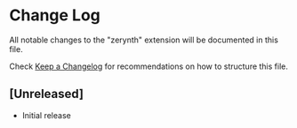 # Change Log

All notable changes to the "zerynth" extension will be documented in this file.

Check [Keep a Changelog](http://keepachangelog.com/) for recommendations on how to structure this file.

## [Unreleased]

- Initial release